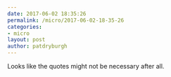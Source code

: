 ```yaml
---
date: 2017-06-02 18:35:26
permalink: /micro/2017-06-02-18-35-26
categories:
- micro
layout: post
author: patdryburgh
---
```


Looks like the quotes might not be necessary after all.